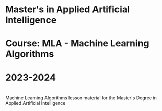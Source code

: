 # Master's in Applied Artificial Intelligence
#
# Course: MLA - Machine Learning Algorithms
#
# 2023-2024
#
Machine Learning Algorithms lesson material for the Master's Degree in Applied Artificial Intelligence
